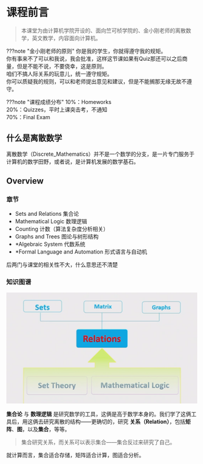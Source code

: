 # 课程前言

> 本课堂为由计算机学院开设的、面向竺可桢学院的、金小刚老师的离散数学，英文教学，内容面向计算机。

???note "金小刚老师的原则"
	你是我的学生，你就得遵守我的规矩。<br>	你有事来不了可以和我说，我会批准，这样这节课如果有Quiz那还可以之后商量，但是不能不说，不要侥幸，这是原则。<br>	咱们不搞人际关系的玩意儿，统一遵守规矩。<br>	你可以质疑我的规则，可以和老师提出意见和建议，但是不能搁那无缘无故不遵守。

???note "课程成绩分布"
	10%：Homeworks<br>
	20%：Quizzes，平时上课突击考，不通知<br>
	70%：Final Exam

## 什么是离散数学

离散数学（Discrete_Mathematics）并不是一个数学的分支，是一片专门服务于计算机的数学田野，或者说，是计算机发展的数学基石。

## Overview

### 章节

- Sets and Relations	集合论
- Mathematical Logic    数理逻辑
- Counting    计数（算法复杂度分析相关）
- Graphs and Trees    图论与树形结构
- *Algebraic System    代数系统
- *Formal Language and Automation    形式语言与自动机

后两门与课堂的相关性不大，什么意思还不清楚

### 知识图谱

![image-20240124135233917](https://raw.githubusercontent.com/RimLutienpeist/image-hosting/main/image-20240124135233917.png)

**集合论** 与 **数理逻辑** 是研究数学的工具，这俩是高于数学本身的。我们学了这俩工具后，用这俩去研究离散的结构——更确切的，研究 **关系（Relation）**，包括**矩阵**、**图**，以及**集合**，等等。

> 集合研究关系，而关系可以表示集合——集合反过来研究了自己。

就计算而言，集合适合存储，矩阵适合计算，图适合分析。

## 